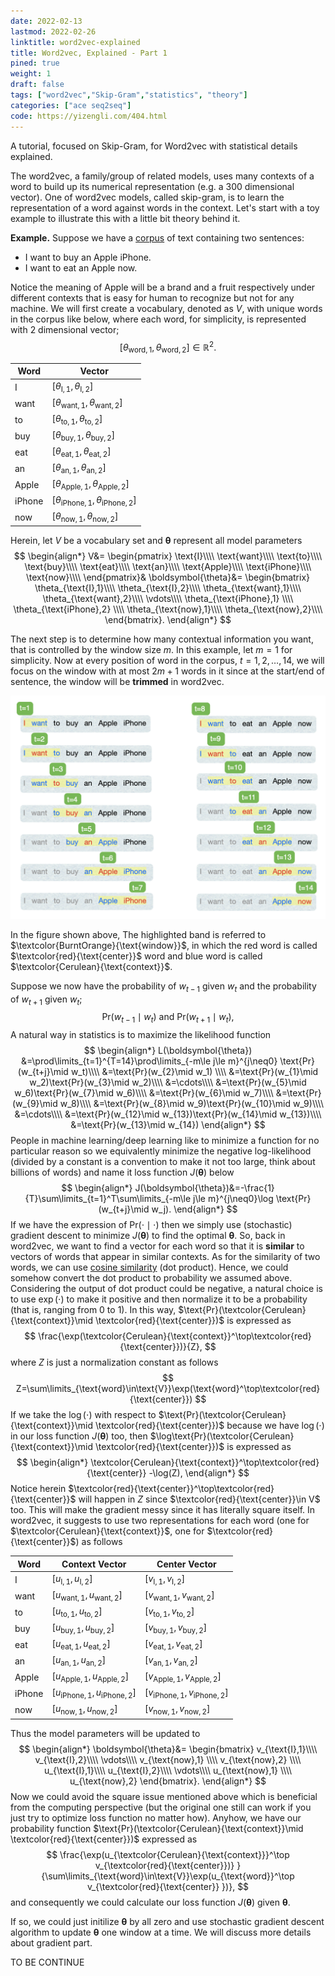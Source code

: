 ```yaml
---
date: 2022-02-13
lastmod: 2022-02-26
linktitle: word2vec-explained 
title: Word2vec, Explained - Part 1 
pined: true
weight: 1
draft: false
tags: ["word2vec","Skip-Gram","statistics", "theory"]
categories: ["ace seq2seq"]
code: https://yizengli.com/404.html
---
```


A tutorial, focused on Skip-Gram, for Word2vec with statistical details explained. 

<!--more-->

<!-- 
# A quick introduction!

# What are word vectors representations!
 -->

The word2vec, a family/group of related models, uses many contexts of a word to build up its numerical representation (e.g. a 300 dimensional vector). One of word2vec models, called skip-gram, is to learn the representation of a word against words in the context. Let's start with a toy example to illustrate this with a little bit theory behind it.

**Example.** Suppose we have a [corpus](https://www.merriam-webster.com/dictionary/corpus) of text containing two sentences:
- I want to buy an Apple iPhone.
- I want to eat an Apple now.

Notice the meaning of Apple will be a brand and a fruit respectively under different contexts that is easy for human to recognize but not for any machine. We will first create a vocabulary, denoted as $V$, with unique words in the corpus like below, where each word, for simplicity, is represented with 2 dimensional vector; $$[\theta_{\text{word},1},\theta_{\text{word},2}]\in\mathbb{R}^2.$$

| Word     | Vector |
| ----------- | ----------- |
| I      | $[\theta_{\text{I},1},\theta_{\text{I},2}]$       |
| want      | $[\theta_{\text{want},1},\theta_{\text{want},2}]$       |
| to      | $[\theta_{\text{to},1},\theta_{\text{to},2}]$       |
| buy      | $[\theta_{\text{buy},1},\theta_{\text{buy},2}]$       |
| eat      | $[\theta_{\text{eat},1},\theta_{\text{eat},2}]$       |
| an      | $[\theta_{\text{an},1},\theta_{\text{an},2}]$       |
| Apple      | $[\theta_{\text{Apple},1},\theta_{\text{Apple},2}]$       |
| iPhone      | $[\theta_{\text{iPhone},1},\theta_{\text{iPhone},2}]$       |
| now      | $[\theta_{\text{now},1},\theta_{\text{now},2}]$       |

Herein, let $V$ be a vocabulary set and $\boldsymbol{\theta}$ represent all model parameters
$$
\begin{align*}
V&=
\begin{pmatrix}
\text{I}\\\\
\text{want}\\\\
\text{to}\\\\
\text{buy}\\\\
\text{eat}\\\\
\text{an}\\\\
\text{Apple}\\\\
\text{iPhone}\\\\
\text{now}\\\\
\end{pmatrix}&
\boldsymbol{\theta}&=
\begin{bmatrix}
\theta_{\text{I},1}\\\\
\theta_{\text{I},2}\\\\
\theta_{\text{want},1}\\\\
\theta_{\text{want},2}\\\\
\vdots\\\\
\theta_{\text{iPhone},1} \\\\
\theta_{\text{iPhone},2} \\\\
\theta_{\text{now},1}\\\\
\theta_{\text{now},2}\\\\
\end{bmatrix}.
\end{align*}
$$

The next step is to determine how many contextual information you want, that is controlled by the window size $m$. In this example, let $m=1$ for simplicity. Now at every position of word in the corpus, $t=1,2,\ldots,14$, we will focus on the window with at most $2m+1$ words in it since at the start/end of sentence, the window will be **trimmed** in word2vec.

![word2vec-fig1](./word2vec-fig1.png)

In the figure shown above, The highlighted band is referred to $\textcolor{BurntOrange}{\text{window}}$, in which the red word is called $\textcolor{red}{\text{center}}$ word and blue word is called $\textcolor{Cerulean}{\text{context}}$.

Suppose we now have the probability of $w_{t-1}$ given $w_t$ and the probability of $w_{t+1}$ given $w_t$;
$$\text{Pr}(w_{t-1}\mid w_t)\text{ and }\text{Pr}(w_{t+1}\mid w_t),$$
A natural way in statistics is to maximize the likelihood function
$$
\begin{align*}
L(\boldsymbol{\theta})
&=\prod\limits_{t=1}^{T=14}\prod\limits_{-m\le j\le m}^{j\neq0} \text{Pr}(w_{t+j}\mid w_t)\\\\
&=\text{Pr}(w_{2}\mid w_1) \\\\
&=\text{Pr}(w_{1}\mid w_2)\text{Pr}(w_{3}\mid w_2)\\\\
&=\cdots\\\\
&=\text{Pr}(w_{5}\mid w_6)\text{Pr}(w_{7}\mid w_6)\\\\
&=\text{Pr}(w_{6}\mid w_7)\\\\
&=\text{Pr}(w_{9}\mid w_8)\\\\
&=\text{Pr}(w_{8}\mid w_9)\text{Pr}(w_{10}\mid w_9)\\\\
&=\cdots\\\\
&=\text{Pr}(w_{12}\mid w_{13})\text{Pr}(w_{14}\mid w_{13})\\\\
&=\text{Pr}(w_{13}\mid w_{14})
\end{align*}
$$
People in machine learning/deep learning like to minimize a function for no particular reason so we equivalently minimize the negative log-likelihood (divided by a constant is a convention to make it not too large, think about billions of words) and name it loss function $J(\boldsymbol{\theta})$ below
$$
\begin{align*}
J(\boldsymbol{\theta})&=-\frac{1}{T}\sum\limits_{t=1}^T\sum\limits_{-m\le j\le m}^{j\neq0}\log \text{Pr}(w_{t+j}\mid w_j).
\end{align*}
$$
If we have the expression of $\text{Pr}(\cdot\mid\cdot)$ then we simply use (stochastic) gradient descent to minimize $J(\boldsymbol{\theta})$ to find the optimal $\boldsymbol{\theta}$. So, back in word2vec, we want to find a vector for each word so that it is **similar** to vectors of words that appear in similar contexts. As for the similarity of two words, we can use [cosine similarity](https://en.wikipedia.org/wiki/Cosine_similarity) (dot product). Hence, we could somehow convert the dot product to probability we assumed above. Considering the output of dot product could be negative, a natural choice is to use $\exp(\cdot)$ to make it positive and then normalize it to be a probability (that is, ranging from 0 to 1). In this way, $\text{Pr}(\textcolor{Cerulean}{\text{context}}\mid \textcolor{red}{\text{center}})$ is expressed as
$$
\frac{\exp(\textcolor{Cerulean}{\text{context}}^\top\textcolor{red}{\text{center}})}{Z},
$$
where $Z$ is just a normalization constant as follows
$$
Z=\sum\limits_{\text{word}\in\text{V}}\exp(\text{word}^\top\textcolor{red}{\text{center}})
$$
If we take the $\log(\cdot)$ with respect to $\text{Pr}(\textcolor{Cerulean}{\text{context}}\mid \textcolor{red}{\text{center}})$ because we have $\log(\cdot)$ in our loss function $J(\boldsymbol{\theta})$ too, then $\log\text{Pr}(\textcolor{Cerulean}{\text{context}}\mid \textcolor{red}{\text{center}})$ is expressed as
$$
\begin{align*}
\textcolor{Cerulean}{\text{context}}^\top\textcolor{red}{\text{center}}
-\log(Z),
\end{align*}
$$
Notice herein $\textcolor{red}{\text{center}}^\top\textcolor{red}{\text{center}}$ will happen in $Z$ since $\textcolor{red}{\text{center}}\in V$ too. This will make the gradient messy since it has literally square itself. In word2vec, it suggests to use two representations for each word (one for $\textcolor{Cerulean}{\text{context}}$, one for $\textcolor{red}{\text{center}}$) as follows

| Word     | Context Vector | Center Vector |
| ----------- | ----------- | ----------- |
| I | $[u_{\text{I},1},u_{\text{I},2}]$|$[v_{\text{I},1},v_{\text{I},2}]$       |
| want | $[u_{\text{want},1},u_{\text{want},2}]$|$[v_{\text{want},1},v_{\text{want},2}]$       |
| to | $[u_{\text{to},1},u_{\text{to},2}]$|$[v_{\text{to},1},v_{\text{to},2}]$       |
| buy | $[u_{\text{buy},1},u_{\text{buy},2}]$|$[v_{\text{buy},1},v_{\text{buy},2}]$       |
| eat | $[u_{\text{eat},1},u_{\text{eat},2}]$|$[v_{\text{eat},1},v_{\text{eat},2}]$       |
| an | $[u_{\text{an},1},u_{\text{an},2}]$|$[v_{\text{an},1},v_{\text{an},2}]$       |
| Apple | $[u_{\text{Apple},1},u_{\text{Apple},2}]$|$[v_{\text{Apple},1},v_{\text{Apple},2}]$       |
| iPhone | $[u_{\text{iPhone},1},u_{\text{iPhone},2}]$|$[v_{\text{iPhone},1},v_{\text{iPhone},2}]$       |
| now | $[u_{\text{now},1},u_{\text{now},2}]$|$[v_{\text{now},1},v_{\text{now},2}]$       |

Thus the model parameters will be updated to
$$
\begin{align*}
\boldsymbol{\theta}&=
\begin{bmatrix}
v_{\text{I},1}\\\\
v_{\text{I},2}\\\\
\vdots\\\\
v_{\text{now},1} \\\\
v_{\text{now},2} \\\\
u_{\text{I},1}\\\\
u_{\text{I},2}\\\\
\vdots\\\\
u_{\text{now},1} \\\\ 
u_{\text{now},2}
\end{bmatrix}.
\end{align*}
$$
Now we could avoid the square issue mentioned above which is beneficial from the computing perspective (but the original one still can work if you just try to optimize loss function no matter how). Anyhow, we have our probability function $\text{Pr}(\textcolor{Cerulean}{\text{context}}\mid \textcolor{red}{\text{center}})$ expressed as
$$
\frac{\exp(u_{\textcolor{Cerulean}{\text{context}}}^\top v_{\textcolor{red}{\text{center}})} }{\sum\limits_{\text{word}\in\text{V}}\exp(u_{\text{word}}^\top v_{\textcolor{red}{\text{center}} })},
$$ 
and consequently we could calculate our loss function $J(\boldsymbol{\theta})$ given $\boldsymbol{\theta}$.

If so, we could just initilize $\boldsymbol{\theta}$ by all zero and use stochastic gradient descent algorithm to update $\boldsymbol{\theta}$ one window at a time. We will discuss more details about gradient part.

TO BE CONTINUE